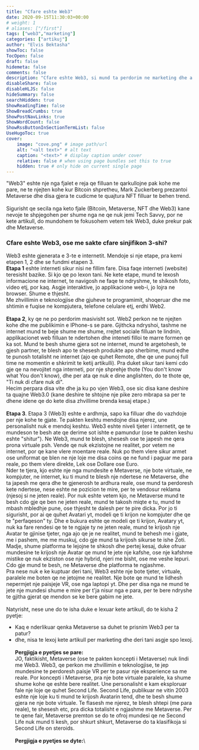 ```yaml
---
title: "Cfare eshte Web3"
date: 2020-09-15T11:30:03+00:00
# weight: 1
# aliases: ["/first"]
tags: ["web3","marketing"]
categories: ["artikuj"]
author: "Elvis Bektasha"
showToc: false
TocOpen: false
draft: false
hidemeta: false
comments: false
description: "Cfare eshte Web3, si mund ta perdorim ne marketing dhe a jemi vone per te filluar?"
disableShare: false
disableHLJS: false
hideSummary: false
searchHidden: true
ShowReadingTime: false
ShowBreadCrumbs: true
ShowPostNavLinks: true
ShowWordCount: false
ShowRssButtonInSectionTermList: false
UseHugoToc: true
cover:
    image: "cove.png" # image path/url
    alt: "<alt text>" # alt text
    caption: "<text>" # display caption under cover
    relative: false # when using page bundles set this to true
    hidden: true # only hide on current single page
---
```



"Web3" eshte nje nga fjalet e reja qe filluan te qarkullojne pak kohe me pare, ne te njejten kohe kur Bitcoin shpretheu, Mark Zuckerberg prezantoi Metaverse dhe disa gjera te cudicme te quajtura NFT filluar te behen trend.\
\
Sigurisht qe secila nga keto fjale (Bitcoin, Metaverse, NFT dhe Web3) kane nevoje te shpjegohen per shume nga ne qe nuk jemi Tech Savvy, por ne kete artikull, do mundohem te fokusohem vetem tek Web3, duke prekur pak dhe Metaverse.

### Cfare eshte Web3, ose me sakte cfare sinjifikon 3-shi?
Web3 eshte gjenerata e 3-te e internetit. Mendoje si nje etape, pra kemi etapen 1, 2 dhe se fundmi etapen 3.\
**Etapa 1** eshte interneti sikur nisi ne fillim fare. Disa faqe interneti (website) teresisht bazike. Si kjo qe po lexon tani. Ne kete etape, mund te lexosh informacione ne internet, te navigosh ne faqe te ndryshme, te shikosh foto, video etj, por kaq. Asgje interaktive, jo applikacione web-i, jo lojra ne browser. Shume e thjesht.\
Me zhvillimin e teknologjise dhe gjuheve te programimit, shoqeruar dhe me shtimin e fuqise ne kompjutera, telefone celulare etj, erdhi Web2.\
\
**Etapa 2**, ky qe ne po perdorim masivisht sot. Web2 perkon ne te njejten kohe dhe me publikimin e IPhone-s se pare. Gjithcka ndryshoi, tashme ne internet mund te beje shume me shume, rrejtet sociale filluan te lindnin, applikacionet web filluan te ndertohen dhe inteneti filloi te marre formen qe ka sot. Mund te besh shume gjera sot ne internet, mund te argetohesh, te gjesh partner, te blesh apo te shesesh produkte apo sherbime, mund edhe te punosh totalisht ne internet (ajo qe quhet Remote, dhe qe une punoj full time ne momentin e shkrimit te ketij artikulli). Pra duket sikur tani kemi cdo gje qe na nevojitet nga interneti, por nje shprehje thote (You don't know what You don't know), dhe per ata qe nuk e dine anglishten, do te thote qe, "Ti nuk di cfare nuk di".\
Hecim perpara disa vite dhe ja ku po vjen Web3, ose sic disa kane deshire ta quajne Web3.0 (kane deshire te shtojne nje pike zero mbrapa sa per te dhene idene qe do kete disa zhvillime brenda kesaj etape.)\
\
**Etapa 3**. Etapa 3 (Web3) eshte e ardhmja, sapo ka filluar dhe do vazhdoje per nje kohe te gjate. Te pakten keshtu mendojne disa njerez, une personalisht nuk e mendoj keshtu. Web3 eshte niveli tjeter i internetit, qe te mundeson te besh ate qe derime sot ishte e pamundur (ose te pakten keshu eshte "shitur"). Ne Web3, mund te blesh, shesesh ose te japesh me qera prona virtuale psh. Vende qe nuk ekzistojne ne realitet, por vetem ne internet, por qe kane vlere moentare reale. Nuk po them vlere sikur armet ose uniformat qe blen ne nje loje me disa coins qe ne fund i paguar me para reale, po them vlere direkte, Lek ose Dollare ose Euro. \
Nder te tjera, kjo eshte nje nga mundesite e Metaverse, nje bote virtuale, ne kompjuter, ne internet, ku ti mund te blesh nje ndertese ne Metaverse, dhe ta japesh me qera dhe te gjenerosh te ardhura reale, ose mund ta perdoresh kete ndertese, nese eshte ne pozicion te mire, per te vendosur reklama (njesoj si ne jeten reale). Por nuk eshte vetem kjo, ne Metaverse mund te besh cdo gje qe ben ne jeten reale, mund te takosh miqte e tu, mund te mbash mbledhje pune, ose thjesht te dalesh per te pire dicka. Por jo ti sigurisht, por ai qe quhet Avatari yt, modeli qe ti krijon ne kompjuter dhe qe te "perfaqeson" ty. Dhe e bukura eshte qe modeli qe ti krijon, Avatary yt, nuk ka fare rendesi qe te te ngjaje ty ne jeten reale, mund te krijosh nje Avatar te gjinise tjeter, nga ajo qe je ne realitet, mund te behesh me i gjate, me i pashem, me me muskuj, cdo gje mund ta krijosh sikurse te ishe Zoti. Madje, shume platforma te lejojne te shkosh dhe pertej kesaj, duke ofruar mundesine te krijosh nje Avatar qe mund te jete nje kafshe, ose nje kafshme mistike qe nuk ekziston ose nje hybrid, njeri me bisht, ose me veshe lepuri. Cdo gje mund te besh, ne Metaverse dhe platforma te ngjashme.\
Pra nese nuk e ke kuptuar deri tani, Web3 eshte nje bote tjeter, virtuale, paralele me boten qe ne jetojme ne realitet. Nje bote qe mund te lidhesh nepermjet nje paisjeje VR, ose nga laptopi yt. Dhe per disa nga ne mund te jete nje mundesi shume e mire per t'ja nisur nga e para, per te bere ndryshe te gjitha gjerat qe mendon se ke bere gabim ne jete. \
\
Natyrisht, nese une do te isha duke e lexuar kete artikull, do te kisha 2 pyetje:
- Kaq e nderlikuar qenka Metaverse sa duhet te prisnim Web3 per ta patur?
- dhe, nisa te lexoj kete artikull per marketing dhe deri tani asgje spo lexoj.
\
\
**Pergjigja e pyetjes se pare:**\
JO, faktikisht, Metaverse (ose te pakten koncepti i Metaverse) nuk lindi me Web3. Web3, qe perkon me zhvillimin e teknologjise, te jep mundesine te perdoresh paisje VR per te pasur nje eksperience sa me reale. Por koncepti i Metaverse, pra nje bote virtuale paralele, ka shume shume kohe qe eshte bere realitet. Une personalisht e kam eksploruar fale nje loje qe quhet Second Life. Second Life, publikuar ne vitin 2003 eshte nje loje ku ti mund te krijosh Avatarin tend, dhe te besh shume gjera ne nje bote virtuale. Te flasesh me njerez, te blesh shtepi (me para reale), te shesesh etc, pra dicka totalisht e ngjashme me Metaverse. Per te qene fair, Metaverse premton se do te ofroj mundesi qe ne Second Life nuk mund ti kesh, por shkurt shkurt, Metaverse do ta klasifikoja si Second Life on steroids.\
\
**Pergjigja e pyetjes se dyte:**\

